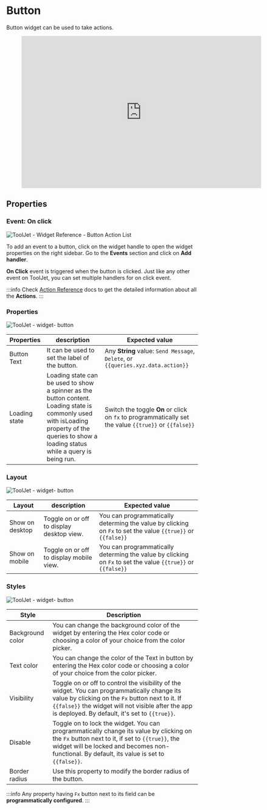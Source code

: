 # Button

Button widget can be used to take actions.

<div style={{textAlign: 'left'}}>
    <figure class="video_container">
    <iframe width="630" height="400" src="https://www.youtube.com/embed/zw3yxC7WUOg" title="YouTube video player" frameborder="0" allow="accelerometer; autoplay; clipboard-write; encrypted-media; gyroscope; picture-in-picture" allowfullscreen></iframe>
    </figure>
</div>

## Properties
### Event: On click

<div style={{textAlign: 'center'}}>

![ToolJet - Widget Reference - Button Action List](/img/widgets/button/button-actions.png)

</div>

To add an event to a button, click on the widget handle to open the widget properties on the right sidebar. Go to the **Events** section and click on **Add handler**.

**On Click** event is triggered when the button is clicked. Just like any other event on ToolJet, you can set multiple handlers for on click event.

:::info
Check [Action Reference](/docs/actions/show-alert) docs to get the detailed information about all the **Actions**.
:::

### Properties

<div style={{textAlign: 'center'}}>

![ToolJet - widget- button](/img/widgets/button/properties.png)

</div>

| Properties  | description | Expected value |
| ----------- | ----------- | -------------- |
| Button Text | It can be used to set the label of the button. | Any **String** value: `Send Message`, `Delete`, or `{{queries.xyz.data.action}}` |
| Loading state | Loading state can be used to show a spinner as the button content. Loading state is commonly used with isLoading property of the queries to show a loading status while a query is being run. | Switch the toggle **On** or click on `fx` to programmatically set the value `{{true}}` or `{{false}}`  |

### Layout

<div style={{textAlign: 'center'}}>

![ToolJet - widget- button](/img/widgets/list-view/listlayout.png)

</div>

| Layout  | description | Expected value |
| ----------- | ----------- | ------------ |
| Show on desktop | Toggle on or off to display desktop view. | You can programmatically determing the value by clicking on `Fx` to set the value `{{true}}` or `{{false}}` |
| Show on mobile | Toggle on or off to display mobile view. | You can programmatically determing the value by clicking on `Fx` to set the value `{{true}}` or `{{false}}` |

### Styles

<div style={{textAlign: 'center'}}>

![ToolJet - widget- button](/img/widgets/button/styles.png)

</div>

| Style      | Description |
| ----------- | ----------- | 
| Background color |  You can change the background color of the widget by entering the Hex color code or choosing a color of your choice from the color picker. |
| Text color |  You can change the color of the Text in button by entering the Hex color code or choosing a color of your choice from the color picker. |
| Visibility | Toggle on or off to control the visibility of the widget. You can programmatically change its value by clicking on the `Fx` button next to it. If `{{false}}` the widget will not visible after the app is deployed. By default, it's set to `{{true}}`. |
| Disable | Toggle on to lock the widget. You can programmatically change its value by clicking on the `Fx` button next to it, if set to `{{true}}`, the widget will be locked and becomes non-functional. By default, its value is set to `{{false}}`. |
| Border radius | Use this property to modify the border radius of the button. |

:::info
Any property having `Fx` button next to its field can be **programmatically configured**.
:::